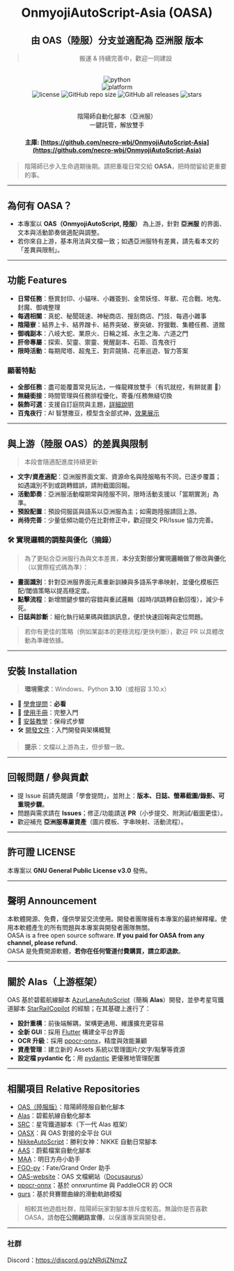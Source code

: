 <div align="center">

# OnmyojiAutoScript-Asia (OASA)

## 由 OAS（陸服）分支並適配為 **亞洲服** 版本  
> 搬運 & 持續完善中，歡迎一同建設

<br>

<div>
 <img alt="python" src="https://img.shields.io/badge/python-3.10-%233776AB?logo=python">
</div>
<div>
 <img alt="platform" src="https://img.shields.io/badge/platform-Windows-blueviolet">
</div>
<div>
 <img alt="license" src="https://img.shields.io/github/license/necro-wbj/OnmyojiAutoScript-Asia">
 <img alt="GitHub repo size" src="https://img.shields.io/github/repo-size/necro-wbj/OnmyojiAutoScript-Asia">
 <img alt="GitHub all releases" src="https://img.shields.io/github/downloads/necro-wbj/OnmyojiAutoScript-Asia/total">
 <img alt="stars" src="https://img.shields.io/github/stars/necro-wbj/OnmyojiAutoScript-Asia?style=social">
</div>

<br>

陰陽師自動化腳本（亞洲服）  
一鍵託管，解放雙手

#### 主庫: [https://github.com/necro-wbj/OnmyojiAutoScript-Asia](https://github.com/necro-wbj/OnmyojiAutoScript-Asia)

</div>

> 陰陽師已步入生命週期後期。請把重複日常交給 **OASA**，把時間留給更重要的事。

---

## 為何有 OASA？
- 本專案以 **OAS（OnmyojiAutoScript, 陸服）** 為上游，針對 **亞洲服** 的界面、文本與活動節奏做適配與調整。
- 若你來自上游，基本用法與文檔一致；如遇亞洲服特有差異，請先看本文的「差異與限制」。

---

## 功能 Features
- **日常任務**：懸賞封印、小貓咪、小雜簽到、金幣妖怪、年獸、花合戰、地鬼、封魔、御魂整理  
- **每週相關**：真蛇、秘聞競速、神秘商店、搜刮商店、鬥技、每週小雜事  
- **陰陽寮**：結界上卡、結界蹭卡、結界突破、寮突破、狩獵戰、集體任務、道館  
- **御魂副本**：八岐大蛇、業原火、日輪之城、永生之海、六道之門  
- **肝帝專屬**：探索、契靈、禦靈、覺醒副本、石距、百鬼夜行  
- **限時活動**：每期爬塔、超鬼王、對弈競猜、花車巡遊、智力答案

### 顯著特點
- **全部任務**：盡可能覆蓋常見玩法，一條龍釋放雙手（有坑就挖，有餅就畫 🤝）  
- **無縫銜接**：時間管理與任務排程優化，寄養/任務無縫切換  
- **裝飾可選**：支援自訂庭院與主題，[詳細說明](https://github.com/runhey/OnmyojiAutoScript/issues/180)  
- **百鬼夜行**：AI 智慧撒豆，模型含全部式神，[效果展示](https://runhey.github.io/OnmyojiAutoScript-website/docs/user-manual/hyakkiyakou)

---

## 與上游（陸服 OAS）的差異與限制
> 本段會隨適配進度持續更新

- **文字/資產適配**：亞洲服界面文案、資源命名與陸服略有不同，已逐步覆蓋；如遇識別不到或跳轉錯誤，請附截圖回報。  
- **活動節奏**：亞洲服活動檔期常與陸服不同，限時活動支援以「當期實測」為準。  
- **預設配置**：預設伺服區與語系以亞洲服為主；如需跑陸服請回上游。  
- **尚待完善**：少量低頻功能仍在比對修正中，歡迎提交 PR/Issue 協力完善。

### 🛠 實現邏輯的調整與優化（摘錄）
> 為了更貼合亞洲服行為與文本差異，**本分支對部分實現邏輯做了修改與優化**（以實際程式碼為準）：
- **畫面識別**：針對亞洲服界面元素重新訓練與多語系字串映射，並優化模板匹配/閾值策略以提高穩定度。  
- **點擊流程**：新增關鍵步驟的容錯與重試邏輯（超時/誤跳轉自動回復），減少卡死。  
- **日誌與診斷**：細化執行結果碼與錯誤訊息，便於快速回報與定位問題。  

> 若你有更佳的策略（例如某副本的更穩流程/更快判斷），歡迎 PR 以具體改動為準確依據。

---

## 安裝 Installation
> **環境需求**：Windows、Python **3.10**（或相容 3.10.x）

- 📖 [學會提問](https://runhey.github.io/OnmyojiAutoScript-website/docs/user-manual/scientific-question)：**必看**  
- 🚀 [使用手冊](https://runhey.github.io/OnmyojiAutoScript-website/docs/user-manual/getting-started)：完整入門  
- 🧩 [安裝教學](https://runhey.github.io/OnmyojiAutoScript-website/docs/user-manual/installation)：保母式步驟  
- 🛠️ [開發文件](https://runhey.github.io/OnmyojiAutoScript-website/docs/development/preamble)：入門開發與架構概覽  

> **提示**：文檔以上游為主，但步驟一致。

---

## 回報問題 / 參與貢獻
- 提 Issue 前請先閱讀「學會提問」，並附上：**版本、日誌、螢幕截圖/錄影、可重現步驟**。  
- 問題與需求請在 **Issues**；修正/功能請送 **PR**（小步提交、附測試/截圖更佳）。  
- 歡迎補充 **亞洲服專屬資產**（圖片模板、字串映射、活動流程）。

---

## 許可證 LICENSE
本專案以 **GNU General Public License v3.0** 發佈。

---

## 聲明 Announcement
本軟體開源、免費，僅供學習交流使用。開發者團隊擁有本專案的最終解釋權。使用本軟體產生的所有問題與本專案與開發者團隊無關。  
OASA is a free open source software. **If you paid for OASA from any channel, please refund.**  
OASA 是免費開源軟體，**若你在任何管道付費購買，請立即退款**。

---

## 關於 Alas（上游框架）
OAS 基於碧藍航線腳本 [AzurLaneAutoScript](https://github.com/LmeSzinc/AzurLaneAutoScript)（簡稱 **Alas**）開發，並參考星穹鐵道腳本 [StarRailCopilot](https://github.com/LmeSzinc/StarRailCopilot) 的經驗；在其基礎上進行了：  
- **設計重構**：前後端解耦，架構更通用、維護擴充更容易  
- **全新 GUI**：採用 [Flutter](https://flutter.dev) 構建全平台界面  
- **OCR 升級**：採用 [ppocr-onnx](https://github.com/triwinds/ppocr-onnx)，精度與效能兼顧  
- **資產管理**：建立新的 Assets 系統以管理圖片/文字/點擊等資源  
- **設定檔 pydantic 化**：用 [pydantic](https://github.com/pydantic/pydantic) 更優雅地管理配置

---

## 相關項目 Relative Repositories
- [OAS（陸服版）](https://github.com/runhey/OnmyojiAutoScript/tree/dev)：陰陽師陸服自動化腳本  
- [Alas](https://github.com/LmeSzinc/AzurLaneAutoScript)：碧藍航線自動化腳本  
- [SRC](https://github.com/LmeSzinc/StarRailCopilot)：星穹鐵道腳本（下一代 Alas 框架）  
- [OASX](https://github.com/runhey/OASX)：與 OAS 對接的全平台 GUI  
- [NikkeAutoScript](https://github.com/takagisanmie/NIKKEAutoScript)：勝利女神：NIKKE 自動日常腳本  
- [AAS](https://github.com/TheFunny/ArisuAutoSweeper)：蔚藍檔案自動化腳本  
- [MAA](https://github.com/MaaAssistantArknights/MaaAssistantArknights)：明日方舟小助手  
- [FGO-py](https://github.com/hgjazhgj/FGO-py)：Fate/Grand Order 助手  
- [OAS-website](https://github.com/runhey/OnmyojiAutoScript-website)：OAS 文檔網站（[Docusaurus](https://docusaurus.io/)）  
- [ppocr-onnx](https://github.com/triwinds/ppocr-onnx)：基於 onnxruntime 與 PaddleOCR 的 OCR  
- [gurs](https://github.com/2833844911/gurs)：基於貝賽爾曲線的滑動軌跡模擬

> 相較其他遊戲社群，陰陽師玩家對腳本排斥度較高。無論你是否喜歡 OASA，請**勿在公開網路宣傳**，以保護專案與開發者。

---

### 社群
Discord：<https://discord.gg/zNRdjZNmzZ>
